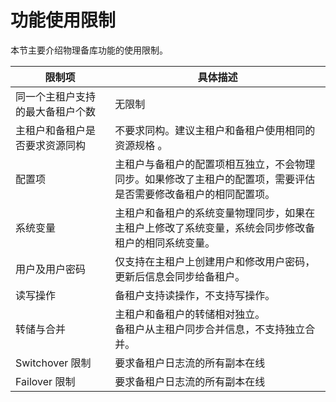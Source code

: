 # 功能使用限制

本节主要介绍物理备库功能的使用限制。

| 限制项                         |   具体描述                                                               |
|-------------------------------|--------------------------------------------------------------------------|
| 同一个主租户支持的最大备租户个数  | 无限制                                                                   |
| 主租户和备租户是否要求资源同构    | 不要求同构。建议主租户和备租户使用相同的资源规格 。                          |
| 配置项                         | 主租户与备租户的配置项相互独立，不会物理同步。如果修改了主租户的配置项，需要评估是否需要修改备租户的相同配置项。  |
| 系统变量                       | 主租户和备租户的系统变量物理同步，如果在主租户上修改了系统变量，系统会同步修改备租户的相同系统变量。             |
| 用户及用户密码                  | 仅支持在主租户上创建用户和修改用户密码，更新后信息会同步给备租户。                                            |
| 读写操作                       | 备租户支持读操作，不支持写操作。                   |
| 转储与合并                     | 主租户和备租户的转储相对独立。</br>备租户从主租户同步合并信息，不支持独立合并。                             |
| Switchover 限制                | 要求备租户日志流的所有副本在线                        |
| Failover 限制                  | 要求备租户日志流的所有副本在线                                    |
